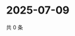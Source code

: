 # 2025-07-09

共 0 条

<!-- BEGIN ZHIHUQUESTIONS -->
<!-- 最后更新时间 Wed Jul 09 2025 19:10:59 GMT+0800 (China Standard Time) -->

<!-- END ZHIHUQUESTIONS -->
